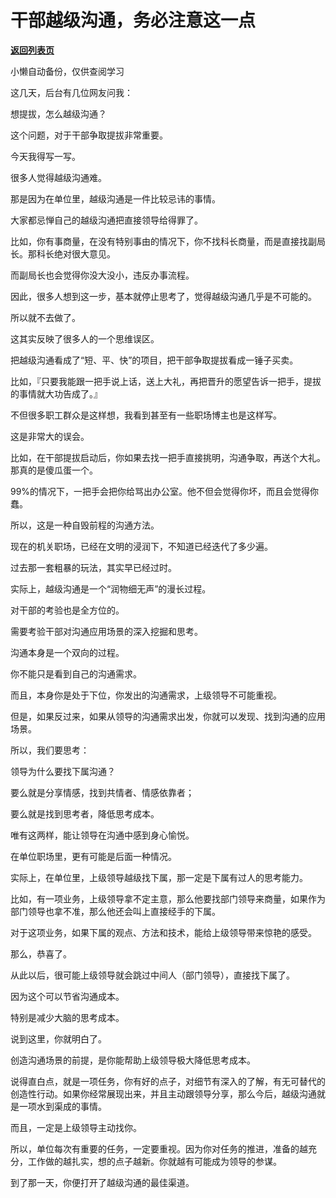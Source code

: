 # 干部越级沟通，务必注意这一点

[**返回列表页**](/gzh/费曼的小茶馆)

小懒自动备份，仅供查阅学习

这几天，后台有几位网友问我：

  

想提拔，怎么越级沟通？  

  

这个问题，对于干部争取提拔非常重要。

今天我得写一写。

  

很多人觉得越级沟通难。

那是因为在单位里，越级沟通是一件比较忌讳的事情。

大家都忌惮自己的越级沟通把直接领导给得罪了。

  

比如，你有事商量，在没有特别事由的情况下，你不找科长商量，而是直接找副局长。那科长绝对很大意见。

而副局长也会觉得你没大没小，违反办事流程。

  

因此，很多人想到这一步，基本就停止思考了，觉得越级沟通几乎是不可能的。

所以就不去做了。  

  

这其实反映了很多人的一个思维误区。

  

把越级沟通看成了“短、平、快”的项目，把干部争取提拔看成一锤子买卖。

  

比如，『只要我能跟一把手说上话，送上大礼，再把晋升的愿望告诉一把手，提拔的事情就大功告成了。』

  

不但很多职工群众是这样想，我看到甚至有一些职场博主也是这样写。

  

这是非常大的误会。

  

比如，在干部提拔启动后，你如果去找一把手直接挑明，沟通争取，再送个大礼。那真的是傻瓜蛋一个。

  

99%的情况下，一把手会把你给骂出办公室。他不但会觉得你坏，而且会觉得你蠢。

  

所以，这是一种自毁前程的沟通方法。

  

现在的机关职场，已经在文明的浸润下，不知道已经迭代了多少遍。

  

过去那一套粗暴的玩法，其实早已经过时。

  

实际上，越级沟通是一个“润物细无声”的漫长过程。

  

对干部的考验也是全方位的。

  

需要考验干部对沟通应用场景的深入挖掘和思考。

  

沟通本身是一个双向的过程。

你不能只是看到自己的沟通需求。

而且，本身你是处于下位，你发出的沟通需求，上级领导不可能重视。

  

但是，如果反过来，如果从领导的沟通需求出发，你就可以发现、找到沟通的应用场景。

  

所以，我们要思考：

  

领导为什么要找下属沟通？

  

要么就是分享情感，找到共情者、情感依靠者；

要么就是找到思考者，降低思考成本。

  

唯有这两样，能让领导在沟通中感到身心愉悦。

在单位职场里，更有可能是后面一种情况。  

  

实际上，在单位里，上级领导越级找下属，那一定是下属有过人的思考能力。

  

比如，有一项业务，上级领导拿不定主意，那么他要找部门领导来商量，如果作为部门领导也拿不准，那么他还会叫上直接经手的下属。

  

对于这项业务，如果下属的观点、方法和技术，能给上级领导带来惊艳的感受。

那么，恭喜了。

  

从此以后，很可能上级领导就会跳过中间人（部门领导），直接找下属了。

因为这个可以节省沟通成本。

特别是减少大脑的思考成本。

  

说到这里，你就明白了。

创造沟通场景的前提，是你能帮助上级领导极大降低思考成本。

  

说得直白点，就是一项任务，你有好的点子，对细节有深入的了解，有无可替代的创造性行动。如果你经常展现出来，并且主动跟领导分享，那么今后，越级沟通就是一项水到渠成的事情。

  

而且，一定是上级领导主动找你。

  

所以，单位每次有重要的任务，一定要重视。因为你对任务的推进，准备的越充分，工作做的越扎实，想的点子越新。你就越有可能成为领导的参谋。

  

到了那一天，你便打开了越级沟通的最佳渠道。

